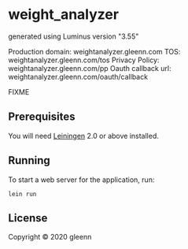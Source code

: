 # weight_analyzer

generated using Luminus version "3.55"

Production domain: weightanalyzer.gleenn.com
TOS: weightanalyzer.gleenn.com/tos
Privacy Policy: weightanalyzer.gleenn.com/pp
Oauth callback url: weightanalyzer.gleenn.com/oauth/callback

FIXME

## Prerequisites

You will need [Leiningen][1] 2.0 or above installed.

[1]: https://github.com/technomancy/leiningen

## Running

To start a web server for the application, run:

    lein run 

## License

Copyright © 2020 gleenn
